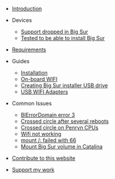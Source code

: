 - [Introduction](README.md)

- Devices
  - [Support dropped in Big Sur](devices/dropped.md)
  - [Tested to be able to install Big Sur](devices/tested.md)

- [Requirements](requirements.md)

- Guides
  - [Installation](guides/installation.md)
  - [On-board WIFI](common_issues/wifi.md)
  - [Creating Big Sur installer USB drive](guides/usb_installer.md)
  - [USB WIFI Adapters](guides/usb_wifi.md)

- Common Issues
  - [BlErrorDomain error 3](common_issues/bl_error_domain.md)
  - [Crossed circle after several reboots](common_issues/crossed_circle.md)
  - [Crossed circle on Penryn CPUs](common_issues/penryn_panic.md)
  - [Wifi not working](common_issues/wifi.md)
  - [mount /: failed with 66](common_issues/mount_failed_with_66.md)
  - [Mount Big Sur volume in Catalina](common_issues/catalina_mount.md)

- [Contribute to this website](contributing.md)

- [Support my work](https://lynx.pink/buymeacoffee)
